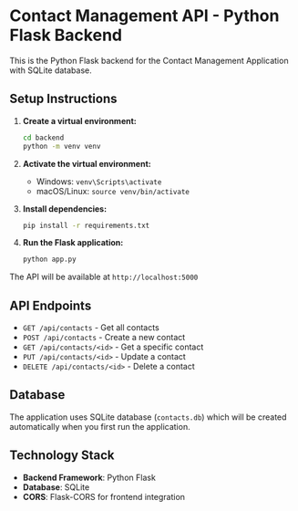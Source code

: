 
# Contact Management API - Python Flask Backend

This is the Python Flask backend for the Contact Management Application with SQLite database.

## Setup Instructions

1. **Create a virtual environment:**
   ```bash
   cd backend
   python -m venv venv
   ```

2. **Activate the virtual environment:**
   - Windows: `venv\Scripts\activate`
   - macOS/Linux: `source venv/bin/activate`

3. **Install dependencies:**
   ```bash
   pip install -r requirements.txt
   ```

4. **Run the Flask application:**
   ```bash
   python app.py
   ```

The API will be available at `http://localhost:5000`

## API Endpoints

- `GET /api/contacts` - Get all contacts
- `POST /api/contacts` - Create a new contact
- `GET /api/contacts/<id>` - Get a specific contact
- `PUT /api/contacts/<id>` - Update a contact
- `DELETE /api/contacts/<id>` - Delete a contact

## Database

The application uses SQLite database (`contacts.db`) which will be created automatically when you first run the application.

## Technology Stack

- **Backend Framework**: Python Flask
- **Database**: SQLite
- **CORS**: Flask-CORS for frontend integration
